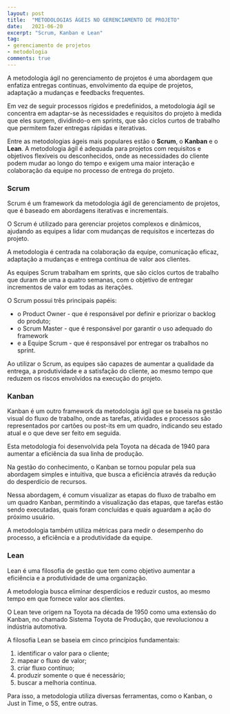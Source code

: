 ```yaml
---
layout: post
title:  "METODOLOGIAS ÁGEIS NO GERENCIAMENTO DE PROJETO"
date:   2021-06-20
excerpt: "Scrum, Kanban e Lean"
tag:
- gerenciamento de projetos
- metodologia
comments: true
---
```

A metodologia ágil no gerenciamento de projetos é uma abordagem que enfatiza entregas contínuas, envolvimento da equipe de projetos, adaptação a mudanças e feedbacks frequentes. 

Em vez de seguir processos rígidos e predefinidos, a metodologia ágil se concentra em adaptar-se às necessidades e requisitos do projeto à medida que eles surgem, dividindo-o em sprints, que são ciclos curtos de trabalho que permitem fazer entregas rápidas e iterativas. 

Entre as metodologias ágeis mais populares estão o **Scrum**, o **Kanban** e o **Lean**. A metodologia ágil é adequada para projetos com requisitos e objetivos flexíveis ou desconhecidos, onde as necessidades do cliente podem mudar ao longo do tempo e exigem uma maior interação e colaboração da equipe no processo de entrega do projeto.

### Scrum

Scrum é um framework da metodologia ágil de gerenciamento de projetos, que é baseado em abordagens iterativas e incrementais. 

O Scrum é utilizado para gerenciar projetos complexos e dinâmicos, ajudando as equipes a lidar com mudanças de requisitos e incertezas do projeto. 

A metodologia é centrada na colaboração da equipe, comunicação eficaz, adaptação a mudanças e entrega contínua de valor aos clientes. 

As equipes Scrum trabalham em sprints, que são ciclos curtos de trabalho que duram de uma a quatro semanas, com o objetivo de entregar incrementos de valor em todas as iterações. 

O Scrum possui três principais papéis: 
- o Product Owner - que é responsável por definir e priorizar o backlog do produto; 
- o Scrum Master - que é responsável por garantir o uso adequado do framework 
- e a Equipe Scrum - que é responsável por entregar os trabalhos no sprint. 

Ao utilizar o Scrum, as equipes são capazes de aumentar a qualidade da entrega, a produtividade e a satisfação do cliente, ao mesmo tempo que reduzem os riscos envolvidos na execução do projeto.

### Kanban

Kanban é um outro framework da metodologia ágil que se baseia na gestão visual do fluxo de trabalho, onde as tarefas, atividades e processos são representados por cartões ou post-its em um quadro, indicando seu estado atual e o que deve ser feito em seguida. 

Esta metodologia foi desenvolvida pela Toyota na década de 1940 para aumentar a eficiência da sua linha de produção.

Na gestão do conhecimento, o Kanban se tornou popular pela sua abordagem simples e intuitiva, que busca a eficiência através da redução do desperdício de recursos. 

Nessa abordagem, é comum visualizar as etapas do fluxo de trabalho em um quadro Kanban, permitindo a visualização das etapas, que tarefas estão sendo executadas, quais foram concluídas e quais aguardam a ação do próximo usuário. 

A metodologia também utiliza métricas para medir o desempenho do processo, a eficiência e a produtividade da equipe.

### Lean

Lean é uma filosofia de gestão que tem como objetivo aumentar a eficiência e a produtividade de uma organização. 

A metodologia busca eliminar desperdícios e reduzir custos, ao mesmo tempo em que fornece valor aos clientes. 

O Lean teve origem na Toyota na década de 1950 como uma extensão do Kanban, no chamado Sistema Toyota de Produção, que revolucionou a indústria automotiva.

A filosofia Lean se baseia em cinco princípios fundamentais: 
1. identificar o valor para o cliente;
2. mapear o fluxo de valor;
3. criar fluxo contínuo;
4. produzir somente o que é necessário;
5. buscar a melhoria contínua. 

Para isso, a metodologia utiliza diversas ferramentas, como o Kanban, o Just in Time, o 5S, entre outras.
